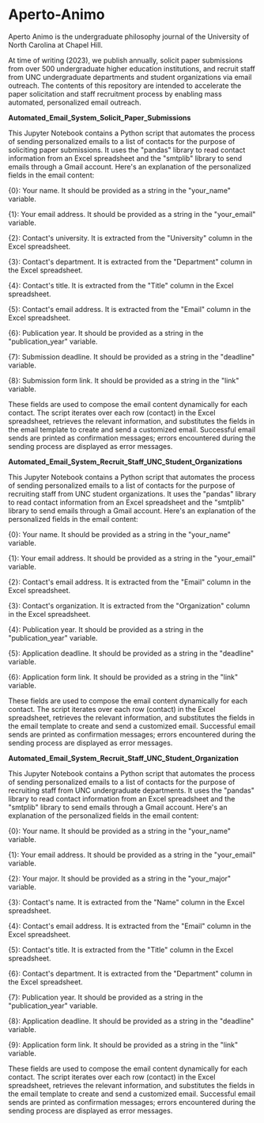 # Aperto-Animo

Aperto Animo is the undergraduate philosophy journal of the University of North Carolina at Chapel Hill. 

At time of writing (2023), we publish annually, solicit paper submissions from over 500 undergraduate higher education institutions, and recruit staff from UNC undergraduate departments and student organizations via email outreach. The contents of this repository are intended to accelerate the paper solicitation and staff recruitment process by enabling mass automated, personalized email outreach.

**Automated_Email_System_Solicit_Paper_Submissions**

This Jupyter Notebook contains a Python script that automates the process of sending personalized emails to a list of contacts for the purpose of soliciting paper submissions.  It uses the "pandas" library to read contact information from an Excel spreadsheet and the "smtplib" library to send emails through a Gmail account. Here's an explanation of the personalized fields in the email content:

{0}: Your name. It should be provided as a string in the "your_name" variable.

{1}: Your email address. It should be provided as a string in the "your_email" variable.

{2}: Contact's university. It is extracted from the "University" column in the Excel spreadsheet.

{3}: Contact's department. It is extracted from the "Department" column in the Excel spreadsheet.

{4}: Contact's title. It is extracted from the "Title" column in the Excel spreadsheet.

{5}: Contact's email address. It is extracted from the "Email" column in the Excel spreadsheet.

{6}: Publication year. It should be provided as a string in the "publication_year" variable.

{7}: Submission deadline. It should be provided as a string in the "deadline" variable.

{8}: Submission form link. It should be provided as a string in the "link" variable.

These  fields are used to compose the email content dynamically for each contact. The script iterates over each row (contact) in the Excel spreadsheet, retrieves the relevant information, and substitutes the  fields in the email template to create and send a customized email. Successful email sends are printed as confirmation messages; errors encountered during the sending process are displayed as error messages.

**Automated_Email_System_Recruit_Staff_UNC_Student_Organizations**

This Jupyter Notebook contains a Python script that automates the process of sending personalized emails to a list of contacts for the purpose of recruiting staff from UNC student organizations.  It uses the "pandas" library to read contact information from an Excel spreadsheet and the "smtplib" library to send emails through a Gmail account. Here's an explanation of the personalized fields in the email content:

{0}: Your name. It should be provided as a string in the "your_name" variable.

{1}: Your email address. It should be provided as a string in the "your_email" variable.

{2}: Contact's email address. It is extracted from the "Email" column in the Excel spreadsheet.

{3}: Contact's organization. It is extracted from the "Organization" column in the Excel spreadsheet.

{4}: Publication year. It should be provided as a string in the "publication_year" variable.

{5}: Application deadline. It should be provided as a string in the "deadline" variable.

{6}: Application form link. It should be provided as a string in the "link" variable.

These  fields are used to compose the email content dynamically for each contact. The script iterates over each row (contact) in the Excel spreadsheet, retrieves the relevant information, and substitutes the  fields in the email template to create and send a customized email. Successful email sends are printed as confirmation messages; errors encountered during the sending process are displayed as error messages.

**Automated_Email_System_Recruit_Staff_UNC_Student_Organization**

This Jupyter Notebook contains a Python script that automates the process of sending personalized emails to a list of contacts for the purpose of recruiting staff from UNC undergraduate departments.  It uses the "pandas" library to read contact information from an Excel spreadsheet and the "smtplib" library to send emails through a Gmail account. Here's an explanation of the personalized fields in the email content:

{0}: Your name. It should be provided as a string in the "your_name" variable.

{1}: Your email address. It should be provided as a string in the "your_email" variable.

{2}: Your major. It should be provided as a string in the "your_major" variable.

{3}: Contact's name. It is extracted from the "Name" column in the Excel spreadsheet.

{4}: Contact's email address. It is extracted from the "Email" column in the Excel spreadsheet.

{5}: Contact's title. It is extracted from the "Title" column in the Excel spreadsheet.

{6}: Contact's department. It is extracted from the "Department" column in the Excel spreadsheet.

{7}: Publication year. It should be provided as a string in the "publication_year" variable.

{8}: Application deadline. It should be provided as a string in the "deadline" variable.

{9}: Application form link. It should be provided as a string in the "link" variable.

These  fields are used to compose the email content dynamically for each contact. The script iterates over each row (contact) in the Excel spreadsheet, retrieves the relevant information, and substitutes the  fields in the email template to create and send a customized email. Successful email sends are printed as confirmation messages; errors encountered during the sending process are displayed as error messages.

